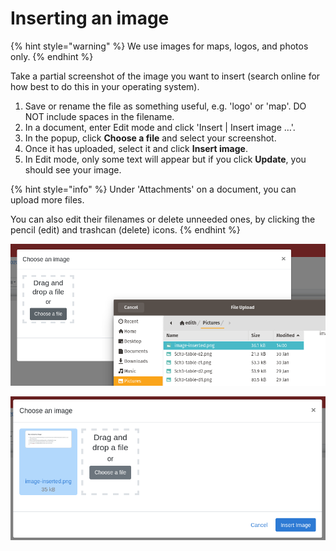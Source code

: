 # Inserting an image

{% hint style="warning" %}
We use images for maps, logos, and photos only.
{% endhint %}

Take a partial screenshot of the image you want to insert (search online for how best to do this in your operating system).

1. Save or rename the file as something useful, e.g. 'logo' or 'map'. DO NOT include spaces in the filename.
2. In a document, enter Edit mode and click 'Insert | Insert image …'.
3. In the popup, click **Choose a file** and select your screenshot.
4. Once it has uploaded, select it and click **Insert image**.
5. In Edit mode, only some text will appear but if you click **Update**, you should see your image.

{% hint style="info" %}
Under 'Attachments' on a document, you can upload more files.

You can also edit their filenames or delete unneeded ones, by clicking the pencil (edit) and trashcan (delete) icons.
{% endhint %}

![](<../.gitbook/assets/image (71).png>)

![](<../.gitbook/assets/image (32).png>)

